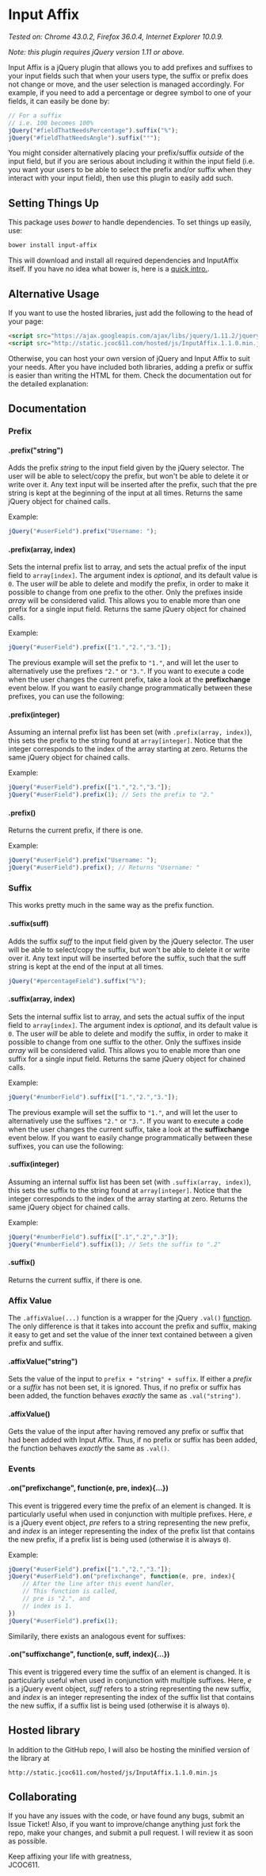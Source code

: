 Input Affix
===========================

*Tested on: Chrome 43.0.2, Firefox 36.0.4, Internet Explorer 10.0.9.*

*Note: this plugin requires jQuery version 1.11 or above.* 

Input Affix is a jQuery plugin that allows you to add prefixes and suffixes to your input fields such that when your users type, the suffix or prefix does not change or move, and the user selection is managed accordingly. For example, if you need to add a percentage or degree symbol to one of your fields, it can easily be done by:

```javascript
// For a suffix
// i.e. 100 becomes 100%
jQuery("#fieldThatNeedsPercentage").suffix("%");
jQuery("#fieldThatNeedsAngle").suffix("°");
```

You might consider alternatively placing your prefix/suffix *outside* of the input field, but if you are serious about including it within the input field (i.e. you want your users to be able to select the prefix and/or suffix when they interact with your input field), then use this plugin to easily add such.

## Setting Things Up
This package uses *bower* to handle dependencies. To set things up easily, use:

```bash
bower install input-affix
```

This will download and install all required dependencies and InputAffix itself. If you have no idea what bower is, here is a [quick intro.](http://bower.io/).

## Alternative Usage
If you want to use the hosted libraries, just add the following to the head of your page:

```html
<script src="https://ajax.googleapis.com/ajax/libs/jquery/1.11.2/jquery.min.js"></script>
<script src="http://static.jcoc611.com/hosted/js/InputAffix.1.1.0.min.js"></script>
```

Otherwise, you can host your own version of jQuery and Input Affix to suit your needs. After you have included both libraries, adding a prefix or suffix is easier than writing the HTML for them. Check the documentation out for the detailed explanation:

## Documentation

### Prefix
#### .prefix("string")
Adds the prefix *string* to the input field given by the jQuery selector. The user will be able to select/copy the prefix, but won't be able to delete it or write over it. Any text input will be inserted after the prefix, such that the pre string is kept at the beginning of the input at all times. Returns the same jQuery object for chained calls.

Example:

```javascript
jQuery("#userField").prefix("Username: ");
```

#### .prefix(array, index)
Sets the internal prefix list to array, and sets the actual prefix of the input field to `array[index]`. The argument index is *optional*, and its default value is `0`. The user *will* be able to delete and modify the prefix, in order to make it possible to change from one prefix to the other. Only the prefixes inside *array* will be considered valid. This allows you to enable more than one prefix for a single input field. Returns the same jQuery object for chained calls.

Example:

```javascript
jQuery("#userField").prefix(["1.","2.","3."]);
```

The previous example will set the prefix to `"1."`, and will let the user to alternatively use the prefixes `"2."` or `"3."`. If you want to execute a code when the user changes the current prefix, take a look at the **prefixchange** event below. If you want to easily change programmatically between these prefixes, you can use the following:

#### .prefix(integer)
Assuming an internal prefix list has been set (with `.prefix(array, index)`), this sets the prefix to the string found at `array[integer]`. Notice that the integer corresponds to the index of the array starting at zero. Returns the same jQuery object for chained calls.

Example:

```javascript
jQuery("#userField").prefix(["1.","2.","3."]);
jQuery("#userField").prefix(1); // Sets the prefix to "2."
```

#### .prefix()
Returns the current prefix, if there is one.

Example:

```javascript
jQuery("#userField").prefix("Username: ");
jQuery("#userField").prefix(); // Returns "Username: "
```

### Suffix
This works pretty much in the same way as the prefix function.

#### .suffix(suff)
Adds the suffix *suff* to the input field given by the jQuery selector. The user will be able to select/copy the suffix, but won't be able to delete it or write over it. Any text input will be inserted before the suffix, such that the suff string is kept at the end of the input at all times.

```javascript
jQuery("#percentageField").suffix("%");
```

#### .suffix(array, index)
Sets the internal suffix list to array, and sets the actual suffix of the input field to `array[index]`. The argument index is *optional*, and its default value is `0`. The user *will* be able to delete and modify the suffix, in order to make it possible to change from one suffix to the other. Only the suffixes inside *array* will be considered valid. This allows you to enable more than one suffix for a single input field. Returns the same jQuery object for chained calls.

Example:

```javascript
jQuery("#numberField").suffix(["1.","2.","3."]);
```

The previous example will set the suffix to `"1."`, and will let the user to alternatively use the suffixes `"2."` or `"3."`. If you want to execute a code when the user changes the current suffix, take a look at the **suffixchange** event below. If you want to easily change programmatically between these suffixes, you can use the following:

#### .suffix(integer)
Assuming an internal suffix list has been set (with `.suffix(array, index)`), this sets the suffix to the string found at `array[integer]`. Notice that the integer corresponds to the index of the array starting at zero. Returns the same jQuery object for chained calls.

Example:

```javascript
jQuery("#numberField").suffix([".1",".2",".3"]);
jQuery("#numberField").suffix(1); // Sets the suffix to ".2"
```

#### .suffix()
Returns the current suffix, if there is one.

### Affix Value
The `.affixValue(...)` function is a wrapper for the jQuery `.val()` [function](https://api.jquery.com/val/). The only difference is that it takes into account the prefix and suffix, making it easy to get and set the value of the inner text contained between a given prefix and suffix.

#### .affixValue("string")
Sets the value of the input to `prefix + "string" + suffix`. If either a *prefix* or a *suffix* has not been set, it is ignored. Thus, if no prefix or suffix has been added, the function behaves *exactly* the same as `.val("string")`.

#### .affixValue()
Gets the value of the input after having removed any prefix or suffix that had been added with Input Affix. Thus, if no prefix or suffix has been added, the function behaves *exactly* the same as `.val()`.

### Events

#### .on("prefixchange", function(e, pre, index){...})
This event is triggered every time the prefix of an element is changed. It is particularly useful when used in conjunction with multiple prefixes. Here, *e* is a jQuery event object, *pre* refers to a string representing the new prefix, and *index* is an integer representing the index of the prefix list that contains the new prefix, if a prefix list is being used (otherwise it is always `0`).

Example:

```javascript
jQuery("#userField").prefix(["1.","2.","3."]);
jQuery("#userField").on("prefixchange", function(e, pre, index){
    // After the line after this event handler,
    // This function is called,
    // pre is "2.", and
    // index is 1.
})
jQuery("#userField").prefix(1);
```

Similarily, there exists an analogous event for suffixes:

#### .on("suffixchange", function(e, suff, index){...})
This event is triggered every time the suffix of an element is changed. It is particularly useful when used in conjunction with multiple suffixes. Here, *e* is a jQuery event object, *suff* refers to a string representing the new suffix, and *index* is an integer representing the index of the suffix list that contains the new suffix, if a suffix list is being used (otherwise it is always `0`).

## Hosted library
In addition to the GitHub repo, I will also be hosting the minified version of the library at

    http://static.jcoc611.com/hosted/js/InputAffix.1.1.0.min.js

## Collaborating
If you have any issues with the code, or have found any bugs, submit an Issue Ticket! Also, if you want to improve/change anything just fork the repo, make your changes, and submit a pull request. I will review it as soon as possible.

Keep affixing your life with greatness,  
JCOC611.
